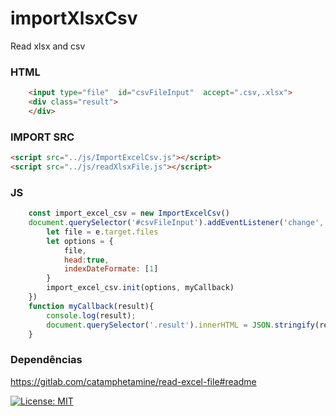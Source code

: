 # importXlsxCsv
Read xlsx and csv

### HTML
```html
    <input type="file"  id="csvFileInput"  accept=".csv,.xlsx">
    <div class="result">
    </div>
```

### IMPORT SRC
```html
<script src="../js/ImportExcelCsv.js"></script>
<script src="../js/readXlsxFile.js"></script>
```

### JS
```js
    const import_excel_csv = new ImportExcelCsv()
    document.querySelector('#csvFileInput').addEventListener('change', (e)=>{
        let file = e.target.files
        let options = {
            file,
            head:true,
            indexDateFormate: [1]
        }
        import_excel_csv.init(options, myCallback)
    })
    function myCallback(result){
        console.log(result);
        document.querySelector('.result').innerHTML = JSON.stringify(result)
    }
```
### Dependências

https://gitlab.com/catamphetamine/read-excel-file#readme

[![License: MIT](https://img.shields.io/badge/License-MIT-yellow.svg)](https://opensource.org/licenses/MIT)
